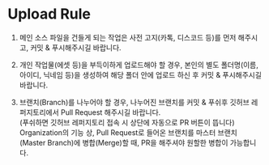 # Upload Rule

1. 메인 소스 파일을 건들게 되는 작업은 사전 고지(카톡, 디스코드 등)를 먼저 해주시고, 커밋 & 푸시해주시길 바랍니다.

2. 개인 작업물(에셋 등)을 부득이하게 업로드해야 할 경우, 본인의 별도 폴더명(이름, 아이디, 닉네임 등)을 생성하여 해당 폴더 안에 업로드 하신 후 커밋 & 푸시해주시길 바랍니다.

3. 브랜치(Branch)를 나누어야 할 경우, 나누어진 브랜치를 커밋 & 푸쉬후 깃허브 레퍼지토리에서 Pull Request 해주시길 바랍니다.<br>
   (푸쉬하면 깃허브 레퍼지토리 접속 시 상단에 자동으로 PR 버튼이 뜹니다)<br>
   Organization의 기능 상, Pull Request로 들어온 브랜치를 마스터 브랜치(Master Branch)에 병합(Merge)할 때, PR을 해주셔야 원할한 병합이 가능합니다.
